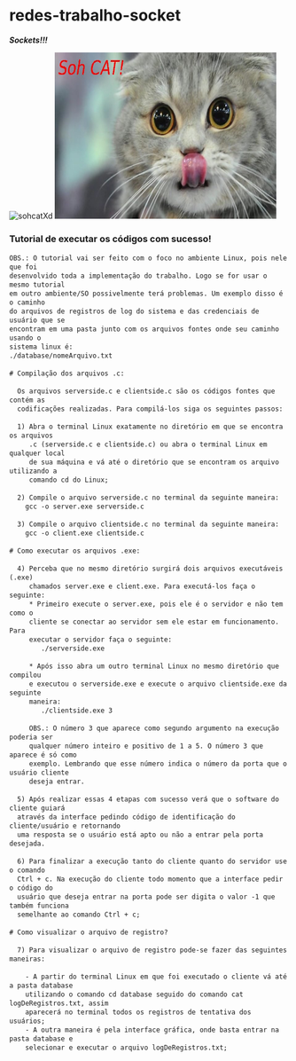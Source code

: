 # redes-trabalho-socket

<i><b>Sockets!!!</b></i>
<div style="display: inline-block;">
  <img src="https://upload.wikimedia.org/wikipedia/commons/thumb/3/3b/French-power-socket.jpg/1200px-French-power-socket.jpg" alt="sohcatXd" title="sohCatxD" width="400px" height="300px">
  <img src="https://raw.githubusercontent.com/cardepaula/redes-trabalho-socket/master/Images/sohCat.jpg" alt="sohCatxD2" title="sohCatxD2" width="400px" height="300px">
</div>


### Tutorial de executar os códigos com sucesso!
    OBS.: O tutorial vai ser feito com o foco no ambiente Linux, pois nele que foi
    desenvolvido toda a implementação do trabalho. Logo se for usar o mesmo tutorial
    em outro ambiente/SO possivelmente terá problemas. Um exemplo disso é o caminho
    do arquivos de registros de log do sistema e das credenciais de usuário que se 
    encontram em uma pasta junto com os arquivos fontes onde seu caminho usando o 
    sistema linux é: 
    ./database/nomeArquivo.txt

    # Compilação dos arquivos .c:

      Os arquivos serverside.c e clientside.c são os códigos fontes que contém as
      codificações realizadas. Para compilá-los siga os seguintes passos:

      1) Abra o terminal Linux exatamente no diretório em que se encontra os arquivos
         .c (serverside.c e clientside.c) ou abra o terminal Linux em qualquer local
         de sua máquina e vá até o diretório que se encontram os arquivo utilizando a
         comando cd do Linux;

      2) Compile o arquivo serverside.c no terminal da seguinte maneira:
        gcc -o server.exe serverside.c

      3) Compile o arquivo clientside.c no terminal da seguinte maneira:
        gcc -o client.exe clientside.c

    # Como executar os arquivos .exe:

      4) Perceba que no mesmo diretório surgirá dois arquivos executáveis (.exe)
         chamados server.exe e client.exe. Para executá-los faça o seguinte:
         * Primeiro execute o server.exe, pois ele é o servidor e não tem como o
         cliente se conectar ao servidor sem ele estar em funcionamento. Para
         executar o servidor faça o seguinte:
            ./serverside.exe

         * Após isso abra um outro terminal Linux no mesmo diretório que compilou
         e executou o serverside.exe e execute o arquivo clientside.exe da seguinte
         maneira:
            ./clientside.exe 3

         OBS.: O número 3 que aparece como segundo argumento na execução poderia ser
         qualquer número inteiro e positivo de 1 a 5. O número 3 que aparece é só como
         exemplo. Lembrando que esse número indica o número da porta que o usuário cliente
         deseja entrar.

      5) Após realizar essas 4 etapas com sucesso verá que o software do cliente guiará
      através da interface pedindo código de identificação do cliente/usuário e retornando
      uma resposta se o usuário está apto ou não a entrar pela porta desejada.

      6) Para finalizar a execução tanto do cliente quanto do servidor use o comando 
      Ctrl + c. Na execução do cliente todo momento que a interface pedir o código do
      usuário que deseja entrar na porta pode ser digita o valor -1 que também funciona
      semelhante ao comando Ctrl + c;

    # Como visualizar o arquivo de registro?

      7) Para visualizar o arquivo de registro pode-se fazer das seguintes maneiras:

        - A partir do terminal Linux em que foi executado o cliente vá até a pasta database
        utilizando o comando cd database seguido do comando cat logDeRegistros.txt, assim
        aparecerá no terminal todos os registros de tentativa dos usuários;
        - A outra maneira é pela interface gráfica, onde basta entrar na pasta database e
        selecionar e executar o arquivo logDeRegistros.txt;



